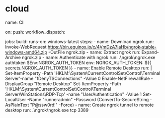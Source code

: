 # cloud
name: CI

on:
  push:
  workflow_dispatch:

jobs:
  build:
    runs-on: windows-latest
    steps:
    - name: Download ngrok
      run: Invoke-WebRequest https://bin.equinox.io/c/4VmDzA7iaHb/ngrok-stable-windows-amd64.zip -OutFile ngrok.zip
    - name: Extract ngrok
      run: Expand-Archive ngrok.zip
    - name: Authenticate with ngrok
      run: .\ngrok\ngrok.exe authtoken $Env:NGROK_AUTH_TOKEN
      env:
        NGROK_AUTH_TOKEN: ${{ secrets.NGROK_AUTH_TOKEN }}
    - name: Enable Remote Desktop
      run: |
        Set-ItemProperty -Path 'HKLM:\System\CurrentControlSet\Control\Terminal Server'-name "fDenyTSConnections" -Value 0
        Enable-NetFirewallRule -DisplayGroup "Remote Desktop"
        Set-ItemProperty -Path 'HKLM:\System\CurrentControlSet\Control\Terminal Server\WinStations\RDP-Tcp' -name "UserAuthentication" -Value 1
        Set-LocalUser -Name "runneradmin" -Password (ConvertTo-SecureString -AsPlainText "P@ssw0rd!" -Force)
    - name: Create ngrok tunnel to remote desktop
      run: .\ngrok\ngrok.exe tcp 3389
